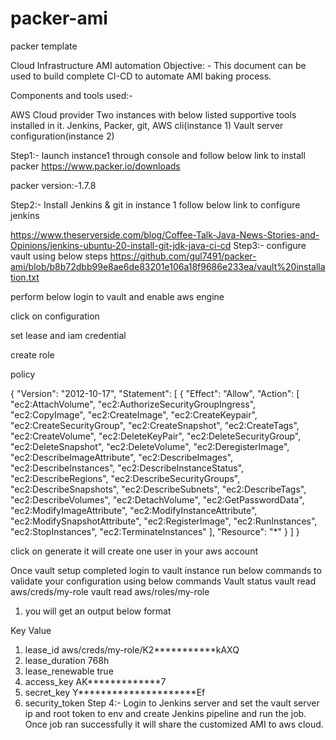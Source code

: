 # packer-ami
packer template

Cloud Infrastructure AMI automation 
Objective: -
This document can be used to build complete CI-CD to automate AMI baking process.

Components and tools used:-

AWS Cloud provider
Two instances with below listed supportive tools installed in it. 
Jenkins, Packer, git, AWS cli(instance 1)
Vault server configuration(instance 2)

Step1:- 
launch instance1 through console and follow below link to install packer 
https://www.packer.io/downloads

packer version:-1.7.8

Step2:- 
Install Jenkins & git in instance 1 follow below link to configure jenkins 

https://www.theserverside.com/blog/Coffee-Talk-Java-News-Stories-and-Opinions/jenkins-ubuntu-20-install-git-jdk-java-ci-cd
Step3:- configure vault using below steps
https://github.com/gul7491/packer-ami/blob/b8b72dbb99e8ae6de83201e106a18f9686e233ea/vault%20installation.txt

perform below 
login to vault and enable aws engine
 
click on configuration
 
set lease and iam credential 
 
create role
 
policy 

{
    "Version": "2012-10-17",
    "Statement": [
        {
            "Effect": "Allow",
            "Action": [
                "ec2:AttachVolume",
                "ec2:AuthorizeSecurityGroupIngress",
                "ec2:CopyImage",
                "ec2:CreateImage",
                "ec2:CreateKeypair",
                "ec2:CreateSecurityGroup",
                "ec2:CreateSnapshot",
                "ec2:CreateTags",
                "ec2:CreateVolume",
                "ec2:DeleteKeyPair",
                "ec2:DeleteSecurityGroup",
                "ec2:DeleteSnapshot",
                "ec2:DeleteVolume",
                "ec2:DeregisterImage",
                "ec2:DescribeImageAttribute",
                "ec2:DescribeImages",
                "ec2:DescribeInstances",
                "ec2:DescribeInstanceStatus",
                "ec2:DescribeRegions",
                "ec2:DescribeSecurityGroups",
                "ec2:DescribeSnapshots",
                "ec2:DescribeSubnets",
                "ec2:DescribeTags",
                "ec2:DescribeVolumes",
                "ec2:DetachVolume",
                "ec2:GetPasswordData",
                "ec2:ModifyImageAttribute",
                "ec2:ModifyInstanceAttribute",
                "ec2:ModifySnapshotAttribute",
                "ec2:RegisterImage",
                "ec2:RunInstances",
                "ec2:StopInstances",
                "ec2:TerminateInstances"
            ],
            "Resource": "*"
        }
    ]
}

click on generate it will create one user in your aws account




 
 

Once vault setup completed login to vault instance run below commands to validate your configuration using below commands
Vault status 
vault read aws/creds/my-role
vault read aws/roles/my-role
1.	you will get an output below format 



Key                Value
1.	lease_id           aws/creds/my-role/K2***********kAXQ
2.	lease_duration     768h
3.	lease_renewable    true
4.	access_key         AK*************7
5.	secret_key         Y*********************Ef
6.	security_token     <nil>
Step 4:-
Login to Jenkins server and set the vault server ip and root token to env and create Jenkins pipeline and run the job. Once job ran successfully it will share the customized AMI to aws cloud.
